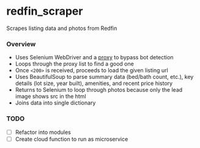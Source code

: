 # redfin_scraper
Scrapes listing data and photos from Redfin

### Overview
- Uses Selenium WebDriver and a [proxy](https://github.com/christophergdavis/free-us-proxy) to bypass bot detection
- Loops through the proxy list to find a good one
- Once `<200>` is received, proceeds to load the given listing url
- Uses BeautifulSoup to parse summary data (bed/bath count, etc.), key details (lot size, year built), amenities, and recent price history
- Returns to Selenium to loop through photos because only the lead image shows src in the html
- Joins data into single dictionary

### TODO
- [ ] Refactor into modules
- [ ] Create cloud function to run as microservice
